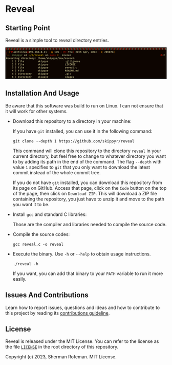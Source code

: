 <h1>Reveal</h1>
	<h2>Starting Point</h2>
		<p>Reveal is a simple tool to reveal directory entries.</p>
		<img src="./images/image_0.png"/>
	<h2>Installation And Usage</h2>
		<p>Be aware that this software was build to run on Linux. I can not ensure that it will work for other systems.</p>
		<ul>
			<li>Download this repository to a directory in your machine:</li>
			<p>If you have <code>git</code> installed, you can use it in the following command:</p>
			<pre><code>git clone --depth 1 https://github.com/skippyr/reveal</code></pre>
			<p>This command will clone this repository to the directory <code>reveal</code> in your current directory, but feel free to change to whatever directory you want to by adding its path in the end of the command. The flag <code>--depth</code> with value <code>1</code> specifies to <code>git</code> that you only want to download the latest commit instead of the whole commit tree.</p>
			<p>If you do not have <code>git</code> installed, you can download this repository from its page on GitHub. Access that page, click on the <code>Code</code> button on the top of the page, then click on <code>Download ZIP</code>. This will download a ZIP file containing the repository, you just have to unzip it and move to the path you want it to be.</p>
			<li>Install <code>gcc</code> and standard C libraries:</li>
			<p>Those are the compiler and libraries needed to compile the source code.</p>
			<li>Compile the source codes:</li>
			<pre><code>gcc reveal.c -o reveal</code></pre>
			<li>Execute the binary. Use <code>-h</code> or <code>--help</code> to obtain usage instructions.</li>
			<pre><code>./reveal -h</code></pre>
			<p>If you want, you can add that binary to your <code>PATH</code> variable to run it more easily.</p>
		</ul>
	<h2>Issues And Contributions</h2>
		<p>Learn how to report issues, questions and ideas and how to contribute to this project by reading its <a href="https://skippyr.github.io/materials/pages/contributions_guideline.html">contributions guideline</a>.</p>
	<h2>License</h2>
		<p>Reveal is released under the MIT License. You can refer to the license as the file <code><a href="https://github.com/skippyr/reveal/blob/main/LICENSE">LICENSE</a></code> in the root directory of this repository.</p>
		<p>Copyright (c) 2023, Sherman Rofeman. MIT License.</p>

